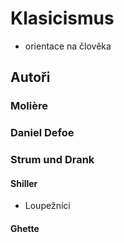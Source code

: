 # Klasicismus
- orientace na člověka

## Autoři
### Molière

### Daniel Defoe

### Strum und Drank
#### Shiller
- Loupežníci

#### Ghette
